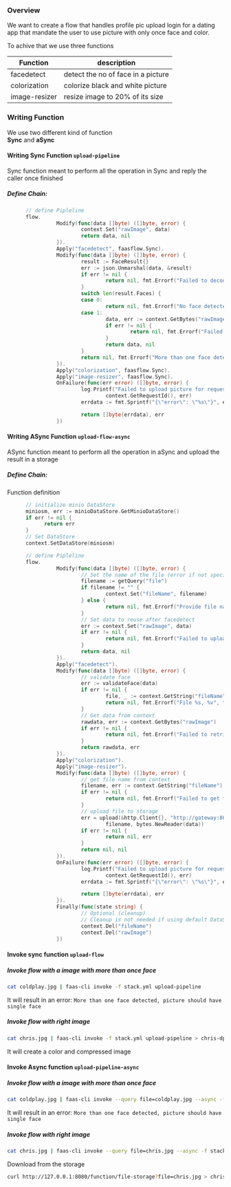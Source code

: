 
### Overview
We want to create a flow that handles profile pic upload login for a dating app that mandate the user to use picture with only once face and color.

To achive that we use three functions

| Function |  description |
| ---- | ----- |
|facedetect | detect the no of face in a picture |
| colorization | colorize black and white picture |
| image-resizer | resize image to 20% of its size |

### Writing Function
We use two different kind of function  
**Sync** and **aSync**

#### Writing Sync Function `upload-pipeline`
Sync function meant to perform all the operation in Sync and reply the caller once finished

##### Define Chain:
```go
      // define Pipleline	
      flow.
                Modify(func(data []byte) ([]byte, error) {
                        context.Set("rawImage", data)
                        return data, nil
                }).
                Apply("facedetect", faasflow.Sync).
                Modify(func(data []byte) ([]byte, error) {
                        result := FaceResult{}
                        err := json.Unmarshal(data, &result)
                        if err != nil {
                                return nil, fmt.Errorf("Failed to decode facedetect result, error %v", err)
                        }
                        switch len(result.Faces) {
                        case 0:
                                return nil, fmt.Errorf("No face detected, picture should contain one face")
                        case 1:
                                data, err := context.GetBytes("rawImage")
                                if err != nil {
                                        return nil, fmt.Errorf("Failed to retrive picture from state, error %v", err)
                                }
                                return data, nil
                        }
                        return nil, fmt.Errorf("More than one face detected, picture should contain single face")
                }).
                Apply("colorization", faasflow.Sync).
                Apply("image-resizer", faasflow.Sync).
                OnFailure(func(err error) ([]byte, error) {
                        log.Printf("Failed to upload picture for request id %s, error %v",
                                context.GetRequestId(), err)
                        errdata := fmt.Sprintf("{\"error\": \"%s\"}", err.Error())

                        return []byte(errdata), err
                })

```

#### Writing ASync Function `upload-flow-async`
ASync function meant to perform all the operation in aSync and upload the result in a storage

##### Define Chain:
Function definition
```go
      // initialize minio DataStore
      miniosm, err := minioDataStore.GetMinioDataStore()
      if err != nil {
            return err
      }
      // Set DataStore
      context.SetDataStore(miniosm)

      // define Pipleline
      flow.
                Modify(func(data []byte) ([]byte, error) {
                        // Set the name of the file (error if not specified)
                        filename := getQuery("file")
                        if filename != "" {
                                context.Set("fileName", filename)
                        } else {
                                return nil, fmt.Errorf("Provide file name with `--query file=<name>`")
                        }
                        // Set data to reuse after facedetect
                        err := context.Set("rawImage", data)
                        if err != nil {
                                return nil, fmt.Errorf("Failed to upload picture to state, error %v", err)
                        }
                        return data, nil
                }).
                Apply("facedetect").
                Modify(func(data []byte) ([]byte, error) {
                        // validate face
                        err := validateFace(data)
                        if err != nil {
                                file, _ := context.GetString("fileName")
                                return nil, fmt.Errorf("File %s, %v", file, err)
                        }
                        // Get data from context
                        rawdata, err := context.GetBytes("rawImage")
                        if err != nil {
                                return nil, fmt.Errorf("Failed to retrive picture from state, error %v", err)
                        }
                        return rawdata, err
                }).
                Apply("colorization").
                Apply("image-resizer").
                Modify(func(data []byte) ([]byte, error) {
                        // get file name from context
                        filename, err := context.GetString("fileName")
                        if err != nil {
                                return nil, fmt.Errorf("Failed to get file name in context, %v", err)
                        }
                        // upload file to storage
                        err = upload(&http.Client{}, "http://gateway:8080/function/file-storage",
                                filename, bytes.NewReader(data))
                        if err != nil {
                                return nil, err
                        }
                        return nil, nil
                }).
                OnFailure(func(err error) ([]byte, error) {
                        log.Printf("Failed to upload picture for request id %s, error %v",
                                context.GetRequestId(), err)
                        errdata := fmt.Sprintf("{\"error\": \"%s\"}", err.Error())

                        return []byte(errdata), err
                }).
                Finally(func(state string) {
                        // Optional (cleanup)
                        // Cleanup is not needed if using default DataStore
                        context.Del("fileName")
                        context.Del("rawImage")
                })
```

#### Invoke sync function `upload-flow`
    
##### Invoke flow with a image with more than once face
```bash
cat coldplay.jpg | faas-cli invoke -f stack.yml upload-pipeline
``` 
It will result in an error: `More than one face detected, picture should have single face`

##### Invoke flow with right image
```bash
cat chris.jpg | faas-cli invoke -f stack.yml upload-pipeline > chris-dp.jpg
``` 
It will create a color and compressed image
     
     
#### Invoke Async function `upload-pipeline-async`  

##### Invoke flow with a image with more than once face
```bash
cat coldplay.jpg | faas-cli invoke --query file=coldplay.jpg --async -f stack.yml upload-pipeline-async
``` 
It will result in an error: `More than one face detected, picture should have single face`
      
##### Invoke flow with right image
```bash
cat chris.jpg | faas-cli invoke --query file=chris.jpg --async -f stack.yml upload-pipeline-async
```  
Download from the storage    
```bash
curl http://127.0.0.1:8080/function/file-storage?file=chris.jpg > chris-dp.jpg
```
